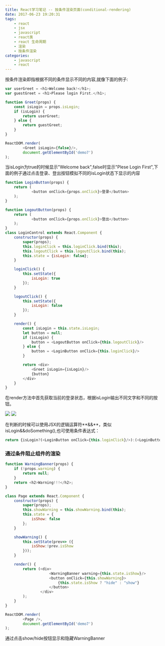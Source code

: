```yaml
---
title: React学习笔记 -- 按条件渲染页面(conditional-rendering)
date: 2017-06-23 19:20:31
tags:
    - react
    - jsx
    - javascript
    - react类
    - react 生命周期
    - 渲染
    - 按条件渲染
categories:
    - javascript
    - react
---
```


按条件渲染即指根据不同的条件显示不同的内容,就像下面的例子:
```javascript
var userGreet = <h1>Welcome back!</h1>;
var guestGreet = <h1>Please login First.</h1>;

function Greet(props) {
    const isLogin = props.isLogin;
    if (isLogin) {
        return userGreet;
    } else {
        return guestGreet;
    }
}

ReactDOM.render(
        <Greet isLogin={false}/>,
        document.getElementById('demo7')
);
```
当isLogin为true的时候显示"Welcome back",false时显示"Plese Login First",下面的例子通过点击登录、登出按钮模拟不同的isLogin状态下显示的内容

```javascript
function LoginButton(props) {
    return (
            <button onClick={props.onClick}>登录</button>
    );
}

function LogoutButton(props) {
    return (
            <button onClick={props.onClick}>登出</button>
    );
}
class LoginControl extends React.Component {
    constructor(props) {
        super(props);
        this.loginClick = this.loginClick.bind(this);
        this.logoutClick = this.logoutClick.bind(this);
        this.state = {isLogin: false};
    }

    loginClick() {
        this.setState({
            isLogin: true
        });
    }

    logoutClick() {
        this.setState({
            isLogin: false
        });
    }

    render() {
        const isLogin = this.state.isLogin;
        let button = null;
        if (isLogin) {
            button = <LogoutButton onClick={this.logoutClick}/>
        } else {
            button = <LoginButton onClick={this.loginClick}/>
        }

        return <div>
            <Greet isLogin={isLogin}/>
            {button}
        </div>
    }
}
```
在render方法中首先获取当前的登录状态，根据isLogin输出不同文字和不同的按钮。

![](http://og1q3elcx.bkt.clouddn.com/react/demo7/should-login.png)
![](http://og1q3elcx.bkt.clouddn.com/react/demo7/logout.png)

在判断的时候可以使用JSX的逻辑运算符**&&**，类似isLogin&&doSomething(),也可使用条件表达式：
```javascript
return {isLogin?(<LoginButton onClick={this.loginClick}/>):(<LoginButton onClick={this.loginClick}/>)};
```

### 通过条件阻止组件的渲染
```javascript
function WarningBanner(props) {
    if (!props.warning) {
        return null;
    }
    return <h2>Warning!!!</h2>;
}

class Page extends React.Component {
    constructor(props) {
        super(props);
        this.showWarning = this.showWarning.bind(this);
        this.state = {
            isShow: false
        };
    }

    showWarning() {
        this.setState(prev=> ({
            isShow:!prev.isShow
        }));
    }

    render() {
        return (<div>
                    <WarningBanner warning={this.state.isShow}/>
                    <button onClick={this.showWarning}>
                        {this.state.isShow ? "hide" : "show"}
                    </button>
                </div>
        );
    }
}

ReactDOM.render(
        <Page />,
        document.getElementById('demo7')
);
```
通过点击show/hide按钮显示和隐藏WarningBanner
